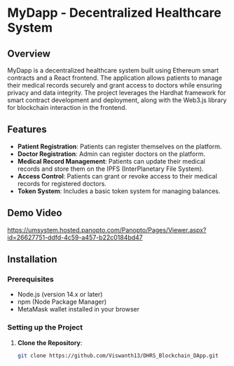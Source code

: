 # MyDapp - Decentralized Healthcare System

## Overview
MyDapp is a decentralized healthcare system built using Ethereum smart contracts and a React frontend. The application allows patients to manage their medical records securely and grant access to doctors while ensuring privacy and data integrity. The project leverages the Hardhat framework for smart contract development and deployment, along with the Web3.js library for blockchain interaction in the frontend.

## Features
- **Patient Registration**: Patients can register themselves on the platform.
- **Doctor Registration**: Admin can register doctors on the platform.
- **Medical Record Management**: Patients can update their medical records and store them on the IPFS (InterPlanetary File System).
- **Access Control**: Patients can grant or revoke access to their medical records for registered doctors.
- **Token System**: Includes a basic token system for managing balances.

## Demo Video
https://umsystem.hosted.panopto.com/Panopto/Pages/Viewer.aspx?id=26627751-ddfd-4c59-a457-b22c0184bd47


## Installation

### Prerequisites
- Node.js (version 14.x or later)
- npm (Node Package Manager)
- MetaMask wallet installed in your browser

### Setting up the Project
1. **Clone the Repository**:
   ```bash
   git clone https://github.com/Viswanth13/DHRS_Blockchain_DApp.git

